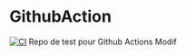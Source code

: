 # GithubAction
[![CI](https://github.com/MaleaBastien/GithubAction/actions/workflows/FWTest.yml/badge.svg)](https://github.com/MaleaBastien/GithubAction/actions/workflows/FWTest.yml)
Repo de test pour Github Actions
Modif 